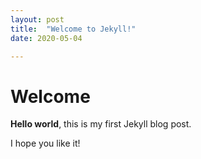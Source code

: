 ```yaml
---
layout: post
title:  "Welcome to Jekyll!"
date: 2020-05-04

---
```


# Welcome

**Hello world**, this is my first Jekyll blog post.

I hope you like it!
